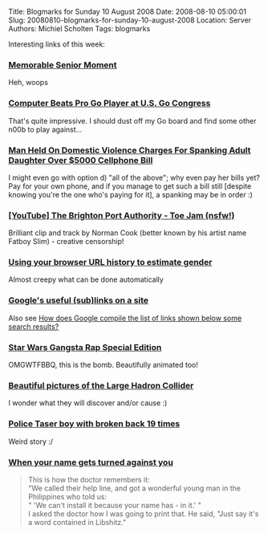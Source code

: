 Title: Blogmarks for Sunday 10 August 2008
Date: 2008-08-10 05:00:01
Slug: 20080810-blogmarks-for-sunday-10-august-2008
Location: Server
Authors: Michiel Scholten
Tags: blogmarks

<p>Interesting links of this week:</p>
<h3><a href="http://www.worthalaugh.com/?s=senior">Memorable Senior Moment</a></h3>
<p>Heh, woops</p>
<h3><a href="http://www.usgo.org/index.php?%23_id=4602">Computer Beats Pro Go Player at U.S. Go Congress</a></h3>
<p>That's quite impressive. I should dust off my Go board and find some other n00b to play against...</p>
<h3><a href="http://gizmodo.com/5034567/man-held-on-domestic-violence-charges-for-spanking-adult-daughter-over-5000-cellphone-bill">Man Held On Domestic Violence Charges For Spanking Adult Daughter Over $5000 Cellphone Bill</a></h3>
<p>I might even go with option d) "all of the above"; why even pay her bills yet? Pay for your own phone, and if you manage to get such a bill still [despite knowing you're the one who's paying for it], a spanking may be in order :)</p>
<h3><a href="http://www.youtube.com/watch?v=zeLo1Dm7_H0">[YouTube] The Brighton Port Authority - Toe Jam (nsfw!)</a></h3>
<p>Brilliant clip and track by Norman Cook (better known by his artist name Fatboy Slim) - creative censorship!</p>
<h3><a href="http://www.mikeonads.com/2008/07/13/using-your-browser-url-history-estimate-gender/">Using your browser URL history to estimate gender</a></h3>
<p>Almost creepy what can be done automatically</p>
<h3><a href="http://www.mattcutts.com/blog/ui-fun-better-snippets/">Google's useful (sub)links on a site</a></h3>
<p>Also see <a href="http://www.google.com/support/webmasters/bin/answer.py?answer=47334&topic=8523">How does Google compile the list of links shown below some search results?</a></p>
<h3><a href="http://www.atom.com/fun_games/gangsta_rap_se/">Star Wars Gangsta Rap Special Edition</a></h3>
<p>OMGWTFBBQ, this is the bomb. Beautifully animated too!</p>
<h3><a href="http://www.boston.com/bigpicture/2008/08/the_large_hadron_collider.html">Beautiful pictures of the Large Hadron Collider</a></h3>
<p>I wonder what they will discover and/or cause :)</p>
<h3><a href="http://www.worldnetdaily.com/index.php?fa=PAGE.view&amp;pageId=71096">Police Taser boy with broken back 19 times</a></h3>
<p>Weird story :/</p>
<h3><a href="http://www.philly.com/philly/hp/news_update/26089374.html">When your name gets turned against you</a></h3>
<blockquote><p>This is how the doctor remembers it:<br />
"We called their help line, and got a wonderful young man in the Philippines who told us:<br />
" 'We can't install it because your name has - in it.' "<br />
I asked the doctor how I was going to print that. He said, "Just say it's a word contained in Libshitz."</p></blockquote>
